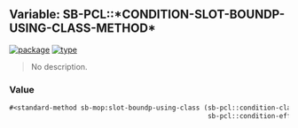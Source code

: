 ## Variable: SB-PCL::\*CONDITION-SLOT-BOUNDP-USING-CLASS-METHOD\*
[![package](https://img.shields.io/badge/Package-SB--PCL-5f9ea0.svg?style=social&colorA=999999)](../) [![type](https://img.shields.io/badge/Type-Variable-5f9ea0.svg?style=social&colorA=999999)](../#variable) 

> No description.

### Value
```cl
#<standard-method sb-mop:slot-boundp-using-class (sb-pcl::condition-class condition
                                                  sb-pcl::condition-effective-slot-definition) {100059c803}>
```
